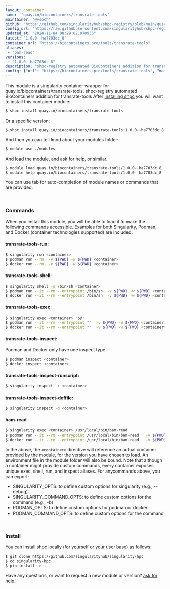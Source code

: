 ```yaml
---
layout: container
name:  "quay.io/biocontainers/transrate-tools"
maintainer: "@vsoch"
github: "https://github.com/singularityhub/shpc-registry/blob/main/quay.io/biocontainers/transrate-tools/container.yaml"
config_url: "https://raw.githubusercontent.com/singularityhub/shpc-registry/main/quay.io/biocontainers/transrate-tools/container.yaml"
updated_at: "2024-11-04 08:29:02.070935"
latest: "1.0.0--ha7703dc_8"
container_url: "https://biocontainers.pro/tools/transrate-tools"
aliases:
 - "bam-read"
versions:
 - "1.0.0--ha7703dc_8"
description: "shpc-registry automated BioContainers addition for transrate-tools"
config: {"url": "https://biocontainers.pro/tools/transrate-tools", "maintainer": "@vsoch", "description": "shpc-registry automated BioContainers addition for transrate-tools", "latest": {"1.0.0--ha7703dc_8": "sha256:6137af01b3ad7c6431b47e62a823bfb34b018900316154d0aa634065e24c29ec"}, "tags": {"1.0.0--ha7703dc_8": "sha256:6137af01b3ad7c6431b47e62a823bfb34b018900316154d0aa634065e24c29ec"}, "docker": "quay.io/biocontainers/transrate-tools", "aliases": {"bam-read": "/usr/local/bin/bam-read"}}
---
```


This module is a singularity container wrapper for quay.io/biocontainers/transrate-tools.
shpc-registry automated BioContainers addition for transrate-tools
After [installing shpc](#install) you will want to install this container module:


```bash
$ shpc install quay.io/biocontainers/transrate-tools
```

Or a specific version:

```bash
$ shpc install quay.io/biocontainers/transrate-tools:1.0.0--ha7703dc_8
```

And then you can tell lmod about your modules folder:

```bash
$ module use ./modules
```

And load the module, and ask for help, or similar.

```bash
$ module load quay.io/biocontainers/transrate-tools/1.0.0--ha7703dc_8
$ module help quay.io/biocontainers/transrate-tools/1.0.0--ha7703dc_8
```

You can use tab for auto-completion of module names or commands that are provided.

<br>

### Commands

When you install this module, you will be able to load it to make the following commands accessible.
Examples for both Singularity, Podman, and Docker (container technologies supported) are included.

#### transrate-tools-run:

```bash
$ singularity run <container>
$ podman run --rm  -v ${PWD} -w ${PWD} <container>
$ docker run --rm  -v ${PWD} -w ${PWD} <container>
```

#### transrate-tools-shell:

```bash
$ singularity shell -s /bin/sh <container>
$ podman run --it --rm --entrypoint /bin/sh  -v ${PWD} -w ${PWD} <container>
$ docker run --it --rm --entrypoint /bin/sh  -v ${PWD} -w ${PWD} <container>
```

#### transrate-tools-exec:

```bash
$ singularity exec <container> "$@"
$ podman run --it --rm --entrypoint ""  -v ${PWD} -w ${PWD} <container> "$@"
$ docker run --it --rm --entrypoint ""  -v ${PWD} -w ${PWD} <container> "$@"
```

#### transrate-tools-inspect:

Podman and Docker only have one inspect type.

```bash
$ podman inspect <container>
$ docker inspect <container>
```

#### transrate-tools-inspect-runscript:

```bash
$ singularity inspect -r <container>
```

#### transrate-tools-inspect-deffile:

```bash
$ singularity inspect -d <container>
```


#### bam-read

```bash
$ singularity exec <container> /usr/local/bin/bam-read
$ podman run --it --rm --entrypoint /usr/local/bin/bam-read   -v ${PWD} -w ${PWD} <container> -c " $@"
$ docker run --it --rm --entrypoint /usr/local/bin/bam-read   -v ${PWD} -w ${PWD} <container> -c " $@"
```



In the above, the `<container>` directive will reference an actual container provided
by the module, for the version you have chosen to load. An environment file in the
module folder will also be bound. Note that although a container
might provide custom commands, every container exposes unique exec, shell, run, and
inspect aliases. For anycommands above, you can export:

 - SINGULARITY_OPTS: to define custom options for singularity (e.g., --debug)
 - SINGULARITY_COMMAND_OPTS: to define custom options for the command (e.g., -b)
 - PODMAN_OPTS: to define custom options for podman or docker
 - PODMAN_COMMAND_OPTS: to define custom options for the command

<br>

### Install

You can install shpc locally (for yourself or your user base) as follows:

```bash
$ git clone https://github.com/singularityhub/singularity-hpc
$ cd singularity-hpc
$ pip install -e .
```

Have any questions, or want to request a new module or version? [ask for help!](https://github.com/singularityhub/singularity-hpc/issues)